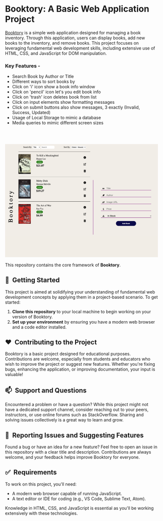 # Booktory: A Basic Web Application Project

[Booktory](https://mquispe96.github.io/booktory_mq/) is a simple web application designed for managing a book inventory. Through this application, users can display books, add new books to the inventory, and remove books. This project focuses on leveraging fundamental web development skills, including extensive use of HTML, CSS, and JavaScript for DOM manipulation.

### Key Features -
- Search Book by Author or Title
- Different ways to sort books by
- Click on 'i' icon show a book info window
- Click on 'pencil' icon let's you edit book info
- Click on  'trash' icon deletes book from list
- Click on input elements show formatting messages
- Click on submit buttons also show messages, 3 exactly (Invalid, Success, Updated)
- Usage of Local Storage to mimic a database
- Media queries to mimic different screen sizes
<br>
<br>

![alt text](image.png)

This repository contains the core framework of **Booktory**.

## 🚀&nbsp; Getting Started

This project is aimed at solidifying your understanding of fundamental web development concepts by applying them in a project-based scenario. To get started:

1. **Clone this repository** to your local machine to begin working on your version of Booktory.
2. **Set up your environment** by ensuring you have a modern web browser and a code editor installed.

## ❤️&nbsp; Contributing to the Project

Booktory is a basic project designed for educational purposes. Contributions are welcome, especially from students and educators who wish to improve the project or suggest new features. Whether you're fixing bugs, enhancing the application, or improving documentation, your input is valuable!

## 📫&nbsp; Support and Questions

Encountered a problem or have a question? While this project might not have a dedicated support channel, consider reaching out to your peers, instructors, or use online forums such as StackOverflow. Sharing and solving issues collectively is a great way to learn and grow.

## 🤝&nbsp; Reporting Issues and Suggesting Features

Found a bug or have an idea for a new feature? Feel free to open an issue in this repository with a clear title and description. Contributions are always welcome, and your feedback helps improve Booktory for everyone.

## ✅&nbsp; Requirements

To work on this project, you'll need:

- A modern web browser capable of running JavaScript.
- A text editor or IDE for coding (e.g., VS Code, Sublime Text, Atom).

Knowledge in HTML, CSS, and JavaScript is essential as you'll be working extensively with these technologies.
